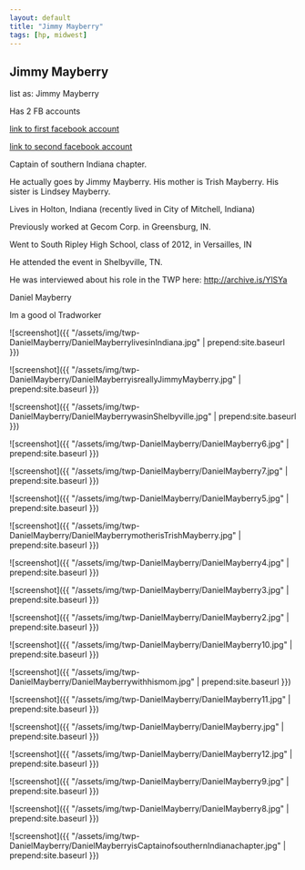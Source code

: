 ```yaml
---
layout: default
title: "Jimmy Mayberry"
tags: [hp, midwest]
---
```



## Jimmy Mayberry

list as: Jimmy Mayberry

Has 2 FB accounts

[link to first facebook account](https://www.facebook.com/100022863694245)

[link to second facebook account](https://www.facebook.com/100003346691915)

Captain of southern Indiana chapter.

He actually goes by Jimmy Mayberry. His mother is Trish Mayberry. His sister is Lindsey Mayberry.

Lives in Holton, Indiana (recently lived in City of Mitchell, Indiana)

Previously worked at Gecom Corp. in Greensburg, IN.

Went to South Ripley High School, class of 2012, in Versailles, IN

He attended the event in Shelbyville, TN.

He was interviewed about his role in the TWP here: http://archive.is/YlSYa


 Daniel Mayberry


 Im a good ol Tradworker





![screenshot]({{ "/assets/img/twp-DanielMayberry/DanielMayberrylivesinIndiana.jpg" | prepend:site.baseurl }})


![screenshot]({{ "/assets/img/twp-DanielMayberry/DanielMayberryisreallyJimmyMayberry.jpg" | prepend:site.baseurl }})


![screenshot]({{ "/assets/img/twp-DanielMayberry/DanielMayberrywasinShelbyville.jpg" | prepend:site.baseurl }})


![screenshot]({{ "/assets/img/twp-DanielMayberry/DanielMayberry6.jpg" | prepend:site.baseurl }})


![screenshot]({{ "/assets/img/twp-DanielMayberry/DanielMayberry7.jpg" | prepend:site.baseurl }})


![screenshot]({{ "/assets/img/twp-DanielMayberry/DanielMayberry5.jpg" | prepend:site.baseurl }})


![screenshot]({{ "/assets/img/twp-DanielMayberry/DanielMayberrymotherisTrishMayberry.jpg" | prepend:site.baseurl }})


![screenshot]({{ "/assets/img/twp-DanielMayberry/DanielMayberry4.jpg" | prepend:site.baseurl }})


![screenshot]({{ "/assets/img/twp-DanielMayberry/DanielMayberry3.jpg" | prepend:site.baseurl }})


![screenshot]({{ "/assets/img/twp-DanielMayberry/DanielMayberry2.jpg" | prepend:site.baseurl }})


![screenshot]({{ "/assets/img/twp-DanielMayberry/DanielMayberry10.jpg" | prepend:site.baseurl }})


![screenshot]({{ "/assets/img/twp-DanielMayberry/DanielMayberrywithhismom.jpg" | prepend:site.baseurl }})


![screenshot]({{ "/assets/img/twp-DanielMayberry/DanielMayberry11.jpg" | prepend:site.baseurl }})


![screenshot]({{ "/assets/img/twp-DanielMayberry/DanielMayberry.jpg" | prepend:site.baseurl }})


![screenshot]({{ "/assets/img/twp-DanielMayberry/DanielMayberry12.jpg" | prepend:site.baseurl }})


![screenshot]({{ "/assets/img/twp-DanielMayberry/DanielMayberry9.jpg" | prepend:site.baseurl }})


![screenshot]({{ "/assets/img/twp-DanielMayberry/DanielMayberry8.jpg" | prepend:site.baseurl }})


![screenshot]({{ "/assets/img/twp-DanielMayberry/DanielMayberryisCaptainofsouthernIndianachapter.jpg" | prepend:site.baseurl }})
